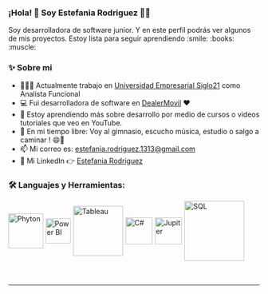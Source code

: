 ### ¡Hola! 👋  Soy Estefania Rodriguez  👨‍💻

<p>
 Soy desarrolladora de software junior. Y en este perfil podrás ver algunos de mis proyectos. Estoy lista para seguir aprendiendo :smile: :books: :muscle:
<br/>

  
### ✨ Sobre mi

-   👨🏽‍💻 Actualmente trabajo en [Universidad Empresarial Siglo21](https://21.edu.ar) como Analista Funcional
-   💻 Fui desarrolladora de software en [DealerMovil]()  ♥️
-   📕 Estoy aprendiendo más sobre desarrollo por medio de cursos o videos tutoriales que veo en YouTube.
-   🎿 En mi tiempo libre: Voy al gimnasio, escucho música, estudio o salgo a caminar ! 😄👩
-   📫 Mi correo es: estefania.rodriguez.1313@gmail.com
-   🔷 Mi LinkedIn 👉 [Estefania Rodriguez](https://www.linkedin.com/in/estefania-rodriguez-9a15a6177/)

  
### 🛠️ Languajes y Herramientas:

<div style="display:flex; align-items:center">

  <img align="left" style="margin-right:5px" alt="Phyton" width="70px" src="https://www.w3resource.com/w3r_images/python-pandas.svg" />

   <img align="left" style="margin-right:5px" alt="Power BI" width="50px" src="https://i0.wp.com/mundowin.com/wp-content/uploads/2020/02/Can-I-use-Power-Bi-for-Free.jpg?w=832&ssl=1" />

  <img align="left" style="margin-right:5px" alt="Tableau" width="100px" src="https://mma.prnewswire.com/media/411941/TABLEAU_SOFTWARE_LOGOjpg_Logo.jpg?p=facebook" />

   <img align="left" style="margin-right:5px" alt="C#" width="54px" src="https://www.fixedbuffer.com/wp-content/uploads/2019/06/reflexion.png" />
  
   <img align="left" style="margin-right:5px" alt="Jupiter" width="54px" src="https://upload.wikimedia.org/wikipedia/commons/thumb/3/38/Jupyter_logo.svg/1200px-Jupyter_logo.svg.png" />
  
   <img align="left" style="margin-right:5px" alt="SQL" width="120px" src="https://asphostcentral.com/Images/sqlserver2016.png" />
 <br/>
</div>

<br/>
<br/>

---
  



